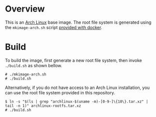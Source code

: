 # Overview

This is an [Arch Linux][al-hp] base image. The root file system is generated
using the `mkimage-arch.sh` script [provided with docker][docker-mkimage].


# Build

To build the image, first generate a new root file system, then invoke
`./build.sh` as shown bellow.

```shell
# ./mkimage-arch.sh
# ./build.sh
```

Alternatively, if you do not have access to an Arch Linux installation, you can
use the root file system provided in this repository.

```shell
$ ln -s "$(ls | grep "archlinux-$(uname -m)-[0-9-]\{10\}.tar.xz" | tail -n 1)" archlinux-rootfs.tar.xz
# ./build.sh
```


<!-- References -->

[al-hp]: https://www.archlinux.org/
[docker-mkimage]: https://github.com/dotcloud/docker/blob/master/contrib/mkimage-arch.sh
